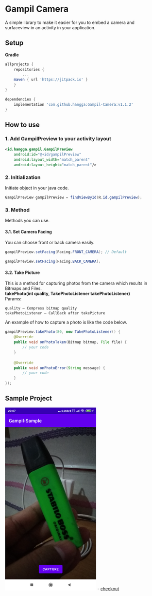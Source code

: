 # Gampil Camera
A simple library to make it easier for you to embed a camera and surfaceview in an activity in your application. 

## Setup

**Gradle**
```gradle
allprojects {
    repositories {
    	...
	maven { url 'https://jitpack.io' }
    }
}
```

```gradle
dependencies {
    implementation 'com.github.hangga:Gampil-Camera:v1.1.2'
}


```
## How to use
### 1. Add GampilPreview to your activity layout
```xml
<id.hangga.gampil.GampilPreview
    android:id="@+id/gampilPreview"
    android:layout_width="match_parent"
    android:layout_height="match_parent"/>
```
### 2. Initialization
Initiate object in your java code. 
```java
GampilPreview gampilPreview = findViewById(R.id.gampilPreview);
```
### 3. Method
Methods you can use. 
#### 3.1. Set Camera Facing 
  You can choose front or back camera easily.   

```java
gampilPreview.setFacing(Facing.FRONT_CAMERA); // Default
```

```java
gampilPreview.setFacing(Facing.BACK_CAMERA);
```


#### 3.2. Take Picture   
This is a method for capturing photos from the camera which results in Bitmaps and Files.    
**takePhoto(int quality, TakePhotoListener takePhotoListener)**   
Params:
```
quality – Compress bitmap quality  
takePhotoListener – CallBack after takePicture 
```
An example of how to capture a photo is like the code below.   
   
```java
gampilPreview.takePhoto(80, new TakePhotoListener() {
    @Override
    public void onPhotoTaken(Bitmap bitmap, File file) {
        // your code
    }

    @Override
    public void onPhotoError(String message) {
        // your code
    }
});
```

## Sample Project
<img width="300" src="https://github.com/hangga/Gampil-Camera/blob/main/capture-2021-11-25-200734.png?raw=true"/>  
- <a href="https://github.com/hangga/Gampil-Sample" target="_blank">checkout</a>
